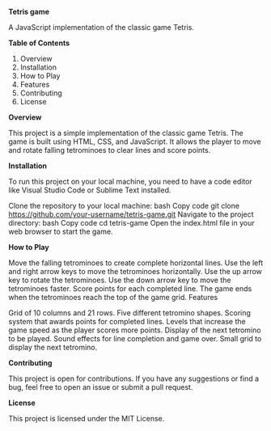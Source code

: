 **Tetris game**

A JavaScript implementation of the classic game Tetris.

**Table of Contents**

1. Overview
2. Installation
3. How to Play
4. Features
5. Contributing
6. License

**Overview**

This project is a simple implementation of the classic game Tetris. The game is built using HTML, CSS, and JavaScript. It allows the player to move and rotate falling tetrominoes to clear lines and score points.

**Installation**

To run this project on your local machine, you need to have a code editor like Visual Studio Code or Sublime Text installed.

Clone the repository to your local machine:
bash
Copy code
git clone https://github.com/your-username/tetris-game.git
Navigate to the project directory:
bash
Copy code
cd tetris-game
Open the index.html file in your web browser to start the game.

**How to Play**

Move the falling tetrominoes to create complete horizontal lines.
Use the left and right arrow keys to move the tetrominoes horizontally.
Use the up arrow key to rotate the tetrominoes.
Use the down arrow key to move the tetrominoes faster.
Score points for each completed line.
The game ends when the tetrominoes reach the top of the game grid.
Features

Grid of 10 columns and 21 rows.
Five different tetromino shapes.
Scoring system that awards points for completed lines.
Levels that increase the game speed as the player scores more points.
Display of the next tetromino to be played.
Sound effects for line completion and game over.
Small grid to display the next tetromino.

**Contributing**

This project is open for contributions. If you have any suggestions or find a bug, feel free to open an issue or submit a pull request.

**License**

This project is licensed under the MIT License.
